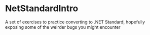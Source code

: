 # NetStandardIntro
A set of exercises to practice converting to .NET Standard, hopefully exposing some of the weirder bugs you might encounter

